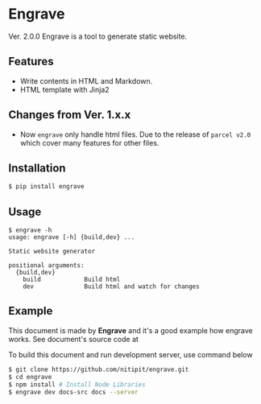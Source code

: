 <h1>Engrave</h1> <el-badge>Ver. 2.0.0</el-badge>
Engrave is a tool to generate static website.

## Features
- Write contents in HTML and Markdown.
- HTML template with Jinja2

## Changes from Ver. 1.x.x
- Now `engrave` only handle html files. Due to the release of
  `parcel v2.0` which cover many features for other files.

## Installation
```bash
$ pip install engrave
```

## Usage
```
$ engrave -h
usage: engrave [-h] {build,dev} ...

Static website generator

positional arguments:
  {build,dev}
    build            Build html
    dev              Build html and watch for changes
```

## Example
This document is made by **Engrave** and it's a good example how engrave works.
See document's source code at
[](https://github.com/nitipit/engrave/tree/main/docs-src)

To build this document and run development server, use command below

```bash
$ git clone https://github.com/nitipit/engrave.git
$ cd engrave
$ npm install # Install Node Libraries
$ engrave dev docs-src docs --server
```